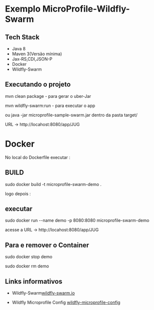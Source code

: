 # Exemplo MicroProfile-Wildfly-Swarm

## Tech Stack
* Java 8
* Maven 3(Versão mínima)
* Jax-RS,CDI,JSON-P 
* Docker
* Wildfly-Swarm

## Executando o projeto

mvn clean package  - para gerar o uber-Jar

mvn  wildfly-swarm:run - para executar o app

ou java -jar microprofile-sample-swarm.jar dentro da pasta target/

URL -> http://locahost:8080/app/JUG

# Docker

No local do Dockerfile executar :

## BUILD 

sudo docker build -t microprofile-swarm-demo . 

logo depois :

## executar

sudo docker run --name demo -p 8080:8080 microprofile-swarm-demo

acesse a URL -> http://locahost:8080/app/JUG

## Para e remover o Container

sudo docker stop demo

sudo docker rm demo

## Links informativos

* Wildfly-Swarm[wildfly-swarm.io](http://wildfly-swarm.io/)

* Wildfly Microprofile Config [wildfly-microprofile-config](https://github.com/wildfly-extras/wildfly-microprofile-config)
